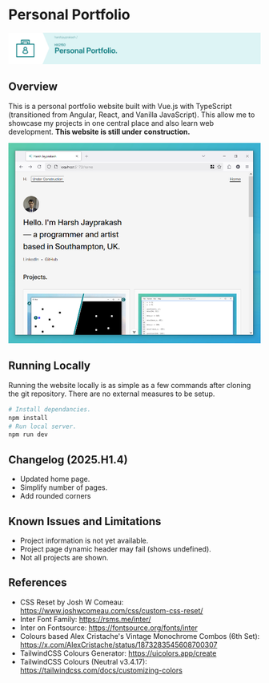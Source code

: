 # Personal Portfolio

![Banner (Decorative)](./doc/ppw-banner.png)

## Overview

This is a personal portfolio website built with Vue.js with TypeScript (transitioned from
Angular, React, and Vanilla JavaScript). This allow me to showcase my projects in one
central place and also learn web development. **This website is still under**
**construction.**

![Screenshot](./doc/ppw-screenshot.png)

## Running Locally

Running the website locally is as simple as a few commands after cloning the git
repository. There are no external measures to be setup.

```sh
# Install dependancies.
npm install
# Run local server.
npm run dev
```

## Changelog (2025.H1.4)

* Updated home page.
* Simplify number of pages.
* Add rounded corners

## Known Issues and Limitations

* Project information is not yet available.
* Project page dynamic header may fail (shows undefined).
* Not all projects are shown.

## References

* CSS Reset by Josh W Comeau: <https://www.joshwcomeau.com/css/custom-css-reset/>
* Inter Font Family: <https://rsms.me/inter/>
* Inter on Fontsource: <https://fontsource.org/fonts/inter>
* Colours based Alex Cristache's Vintage Monochrome Combos (6th Set):
<https://x.com/AlexCristache/status/1873283545608700307>
* TailwindCSS Colours Generator: <https://uicolors.app/create>
* TailwindCSS Colours (Neutral v3.4.17): <https://tailwindcss.com/docs/customizing-colors>
